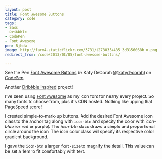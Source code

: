 ```yaml
---
layout: post
title: Font Awesome Buttons
category: code
tags:
- Sass
- Dribbble
- CodePen
- Font Awesome
pen: Bjhdw
image: http://farm4.staticflickr.com/3731/12730354485_3d3356068b_o.png
redirect_from: /code/2013/08/05/font-awesome-buttons/

---
```


<p data-height="268" data-theme-id="97" data-slug-hash="Bjhdw" data-user="katydecorah" data-default-tab="result" class='codepen'>See the Pen <a href='http://codepen.io/katydecorah/pen/Bjhdw'>Font Awesome Buttons</a> by Katy DeCorah (<a href='http://codepen.io/katydecorah'>@katydecorah</a>) on <a href='http://codepen.io'>CodePen</a></p>

Another [Dribbble inspired](http://dribbble.com/shots/1182658-Picto-icon-detail-variations-WIP) project!

I've been using [Font Awesome](http://fortawesome.github.io/Font-Awesome/) as my icon font for nearly every project. So many fonts to choose from, plus it's CDN hosted. Nothing like upping that PageSpeed score!

I created simple-to-mark-up buttons. Add the desired Font Awesome icon class to the anchor tag along with `icon-btn` and specify the color with *icon-blue* (or red or purple). The *icon-btn* class draws a simple and proportional circle around the icon. The icon color class will specify its respective color gradient background.

I gave the `icon-btn` a larger `font-size` to magnify the detail. This value can be set a 1em to fit comfortably with text.